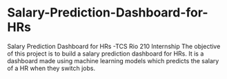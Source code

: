 # Salary-Prediction-Dashboard-for-HRs
Salary Prediction Dashboard for HRs -TCS Rio 210 Internship 
The objective of this project is to build a salary prediction dashboard for HRs. 
It is a dashboard made using machine learning models which predicts the salary of a HR when they switch jobs. 
